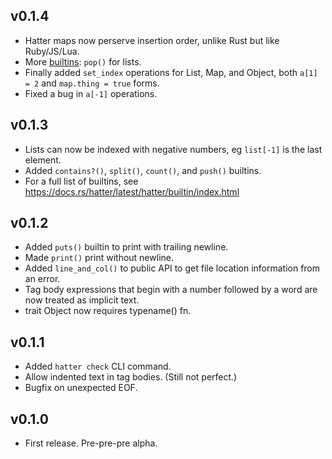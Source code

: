 ## v0.1.4

- Hatter maps now perserve insertion order, unlike Rust but like
  Ruby/JS/Lua.
- More [builtins]: `pop()` for lists.
- Finally added `set_index` operations for List, Map, and Object,
  both `a[1] = 2` and `map.thing = true` forms.
- Fixed a bug in `a[-1]` operations.

[builtins]: https://docs.rs/hatter/latest/hatter/builtin/index.html

## v0.1.3

- Lists can now be indexed with negative numbers, eg `list[-1]` is the last element.
- Added `contains?()`, `split()`, `count()`, and `push()` builtins.
- For a full list of builtins, see https://docs.rs/hatter/latest/hatter/builtin/index.html

## v0.1.2

- Added `puts()` builtin to print with trailing newline.
- Made `print()` print without newline.
- Added `line_and_col()` to public API to get file location information
  from an error.
- Tag body expressions that begin with a number followed by a word are
  now treated as implicit text.
- trait Object now requires typename() fn.

## v0.1.1

- Added `hatter check` CLI command.
- Allow indented text in tag bodies. (Still not perfect.)
- Bugfix on unexpected EOF.

## v0.1.0

- First release. Pre-pre-pre alpha.
